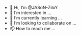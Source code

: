 - 👋 Hi, I’m @JASoN-ZiloY
- 👀 I’m interested in ...
- 🌱 I’m currently learning ...
- 💞️ I’m looking to collaborate on ...
- 📫 How to reach me ...

<!---
JASoN-ZiloY/JASoN-ZiloY is a ✨ special ✨ repository because its `README.md` (this file) appears on your GitHub profile.
You can click the Preview link to take a look at your changes.
--->
